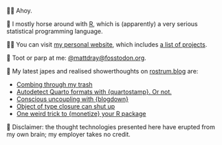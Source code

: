🙇‍♂️ Ahoy.

🏇 I mostly horse around with [R](https://www.r-project.org/), which is (apparently) a very serious statistical programming language.

👨‍💻 You can visit [my personal website](https://www.matt-dray.com/), which includes [a list of projects](https://matt-dray.github.io/projects/).

🎺 Toot or parp at me: [@mattdray@fosstodon.org](https://fosstodon.org/@mattdray).

📝 My latest japes and realised showerthoughts on [rostrum.blog](https://www.rostrum.blog/) are:

<!-- BLOG-POST-LIST:START -->
- [Combing through my trash](https://www.rostrum.blog/posts/2023-09-08-trash-combing/index.html)
- [Autodetect Quarto formats with {quartostamp}. Or not.](https://www.rostrum.blog/posts/2023-09-01-quarto-yaml-detect/index.html)
- [Conscious uncoupling with {blogdown}](https://www.rostrum.blog/posts/2023-08-26-cheerio-blogdown/index.html)
- [Object of type closure can shut up](https://www.rostrum.blog/posts/2023-08-19-find-bad-names/index.html)
- [One weird trick to {monetize} your R package](https://www.rostrum.blog/posts/2023-08-01-monetize/index.html)
<!-- BLOG-POST-LIST:END -->

🧠 Disclaimer: the thought technologies presented here have erupted from my own brain; my employer takes no credit.
